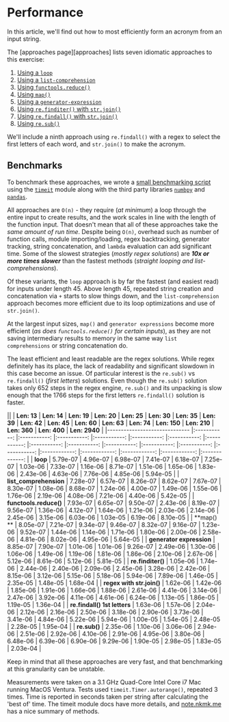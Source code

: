 # Performance

In this article, we'll find out how to most efficiently form an acronym from an input string.

The [approaches page][approaches] lists seven idiomatic approaches to this exercise:


1. [Using a `loop`][approach-loop]
2. [Using a `list-comprehension`][approach-list-comprehension]
3. [Using `functools.reduce()`][approach-functools-reduce]
4. [Using `map()`][approach-map-function]
5. [Using a `generator-expression`][approach-generator-expression]
6. [Using `re.finditer()` with `str.join()`][approach-regex-join]
7. [Using `re.findall()` with `str.join()`][approach-regex-join]
8. [Using `re.sub()`][approach-regex-sub]

We'll include a ninth approach using `re.findall()` with a regex to select the first letters of each word, and `str.join()` to make the acronym.


## Benchmarks

To benchmark these approaches, we wrote a [small benchmarking script][benchmark-application] using the [`timeit`][timeit] module along with the third party libraries [`numbpy`][numpy] and [`pandas`][pandas].

All approaches are `O(n)` - they require (_at minimum_) a loop through the entire input to create results, and the work scales in line with the length of the function input.
That doesn't mean that all of these approaches take the _same amount of run time_.
Despite being `O(n)`, overhead such as number of function calls, module importing/loading, regex backtracking, generator tracking, string concatenation, and `lambda` evaluation can add significant time.
Some of the slowest strategies (_mostly regex solutions_) are _**10x or more times slower**_ than the fastest methods (_straight looping and list-comprehensions_).

Of these variants, the `loop` approach is by far the fastest (and easiest read) for inputs under length 45.
Above length 45, repeated string creation and concatenation via `+` starts to slow things down, and the `list-comprehension` approach becomes more efficient due to its loop optimizations and use of `str.join()`.


At the largest input sizes, `map()` and `generator expressions` become more efficient (_as does `functools.reduce()` for certain inputs_), as they are not saving intermediary results to memory in the same way `list comprehensions` or string concatenation do.

The least efficient and least readable are the regex solutions.
While regex definitely has its place, the lack of readability and significant slowdown in this case become an issue.
Of particular interest is the `re.sub()` vs `re.findall()` (_first letters_) solutions.
Even though the `re.sub()` solution takes only 652 steps in the regex engine, `re.sub()` and its unpacking is slow enough that the 1766 steps for the first letters `re.findall()` solution is faster.



||                              	| **Len: 13** 	| **Len: 14** 	| **Len: 19** 	| **Len: 20** 	| **Len: 25** 	| **Len: 30** 	| **Len: 35** 	| **Len: 39** 	| **Len: 42** 	| **Len: 45** 	| **Len: 60** 	| **Len: 63** 	| **Len: 74** 	| **Len: 150** 	| **Len: 210** 	| **Len: 360** 	| **Len: 400** 	| **Len: 2940** 	|
|------------------------------	|:-----------:	|:-----------:	|:-----------:	|:-----------:	|:-----------:	|:-----------:	|:-----------:	|:-----------:	|:-----------:	|:-----------:	|:-----------:	|:-----------:	|:-----------:	|:------------:	|:------------:	|:------------:	|:------------:	|:-------------:	|
| **loop**                     	|   5.79e-07  	|   4.96e-07  	|   6.98e-07  	|   7.41e-07  	|   6.18e-07  	|   7.25e-07  	|   1.03e-06  	|   7.33e-07  	|   1.16e-06  	|   8.71e-07  	|   1.51e-06  	|   1.65e-06  	|   1.83e-06  	|   2.43e-06   	|   4.63e-06   	|   7.76e-06   	|   4.85e-06   	|    5.94e-05   	|
| **list_comprehension**       	|   7.28e-07  	|   6.57e-07  	|   8.26e-07  	|   8.62e-07  	|   7.67e-07  	|   8.30e-07  	|   1.08e-06  	|   8.68e-07  	|   1.24e-06  	|   4.00e-07  	|   1.49e-06  	|   1.55e-06  	|   1.76e-06  	|   2.19e-06   	|   4.08e-06   	|   7.21e-06   	|   4.40e-06   	|    5.42e-05   	|
| **functools.reduce()**       	|   7.93e-07  	|   6.65e-07  	|   9.50e-07  	|   2.43e-06  	|   8.19e-07  	|   9.56e-07  	|   1.36e-06  	|   4.12e-07  	|   1.64e-06  	|   1.21e-06  	|   2.03e-06  	|   2.14e-06  	|   2.45e-06  	|   3.15e-06   	|   6.03e-06   	|   1.03e-05   	|   6.19e-06   	|    8.10e-05   	|
| **map() **                   	|   8.05e-07  	|   7.21e-07  	|   9.34e-07  	|   9.46e-07  	|   8.32e-07  	|   9.16e-07  	|   1.23e-06  	|   9.52e-07  	|   1.44e-06  	|   1.14e-06  	|   1.71e-06  	|   1.80e-06  	|   2.00e-06  	|   2.58e-06   	|   4.81e-06   	|   8.02e-06   	|   4.95e-06   	|    5.64e-05   	|
| **generator expression**     	|   8.85e-07  	|   7.90e-07  	|   1.01e-06  	|   1.01e-06  	|   9.26e-07  	|   2.49e-06  	|   1.30e-06  	|   1.06e-06  	|   1.49e-06  	|   1.19e-06  	|   1.81e-06  	|   1.86e-06  	|   2.10e-06  	|   2.67e-06   	|   5.12e-06   	|   8.61e-06   	|   5.12e-06   	|    5.81e-05   	|
| **re.finditer()**            	|   1.05e-06  	|   1.74e-06  	|   2.44e-06  	|   2.40e-06  	|   2.09e-06  	|   2.45e-06  	|   3.28e-06  	|   2.42e-06  	|   8.15e-06  	|   3.12e-06  	|   5.15e-06  	|   5.18e-06  	|   5.94e-06  	|   7.89e-06   	|   1.46e-05   	|   2.35e-05   	|   1.48e-05   	|    1.68e-04   	|
| **regex with str.join()**    	|   1.62e-06  	|   1.42e-06  	|   1.85e-06  	|   1.91e-06  	|   1.66e-06  	|   1.88e-06  	|   2.61e-06  	|   4.41e-06  	|   3.14e-06  	|   2.47e-06  	|   3.92e-06  	|   4.11e-06  	|   4.61e-06  	|   6.24e-06   	|   1.13e-05   	|   1.86e-05   	|   1.19e-05   	|    1.36e-04   	|
| **re.findall() 1st letters** 	|   1.63e-06  	|   1.57e-06  	|   2.04e-06  	|   2.12e-06  	|   2.16e-06  	|   2.50e-06  	|   3.18e-06  	|   2.90e-06  	|   3.73e-06  	|   3.41e-06  	|   4.84e-06  	|   5.22e-06  	|   5.94e-06  	|   1.00e-05   	|   1.54e-05   	|   2.48e-05   	|   2.28e-05   	|    1.95e-04   	|
| **re.sub()**                 	|   2.35e-06  	|   1.10e-06  	|   3.06e-06  	|   2.94e-06  	|   2.51e-06  	|   2.92e-06  	|   4.10e-06  	|   2.91e-06  	|   4.95e-06  	|   3.80e-06  	|   6.48e-06  	|   6.39e-06  	|   6.90e-06  	|   9.29e-06   	|   1.90e-05   	|   2.98e-05   	|   1.83e-05   	|    2.03e-04   	|


Keep in mind that all these approaches are very fast, and that benchmarking at this granularity can be unstable.

Measurements were taken on a 3.1 GHz Quad-Core Intel Core i7 Mac running MacOS Ventura.
Tests used `timeit.Timer.autorange()`, repeated 3 times.
Time is reported in seconds taken per string after calculating the 'best of' time.
The timeit module docs have more details, and [note.nkmk.me][note_nkmk_me] has a nice summary of methods.


[approach-functools-reduce]: https://exercism.org/tracks/python/exercises/acronym/approaches/functools-reduce
[approach-generator-expression]: https://exercism.org/tracks/python/exercises/acronym/approaches/generator-expression
[approach-list-comprehension]: https://exercism.org/tracks/python/exercises/acronym/approaches/list-comprehension
[approach-loop]: https://exercism.org/tracks/python/exercises/acronym/approaches/loop
[approach-map-function]: https://exercism.org/tracks/python/exercises/acronym/approaches/map-function
[approach-regex-join]: https://exercism.org/tracks/python/exercises/acronym/approaches/regex-join
[approach-regex-sub]: https://exercism.org/tracks/python/exercises/acronym/approaches/regex-sub
[benchmark-application]: https://github.com/exercism/python/tree/main/exercises/practice/acronym/.articles/performance/code/Benchmark.py
[note_nkmk_me]: https://note.nkmk.me/en/python-timeit-measure/
[numpy]: https://numpy.org/
[pandas]: https://pandas.pydata.org/docs/index.html
[timeit]: https://docs.python.org/3.11/library/timeit.html
